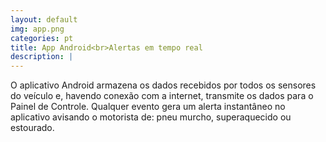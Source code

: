 ```yaml
---
layout: default
img: app.png
categories: pt
title: App Android<br>Alertas em tempo real
description: |
---
```

  O aplicativo Android armazena os dados recebidos por todos os sensores do ve&iacute;culo e, havendo conex&atilde;o com a internet, transmite os dados para o Painel de Controle. Qualquer evento gera um alerta instant&acirc;neo no aplicativo avisando o motorista de: pneu murcho, superaquecido ou estourado.